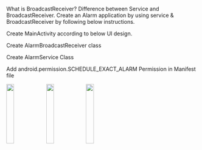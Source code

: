 What is BroadcastReceiver? Difference between Service and BroadcastReceiver. Create an Alarm application by using service & BroadcastReceiver by following below instructions.

Create MainActivity according to below UI design.

Create AlarmBroadcastReceiver class

Create AlarmService Class

Add android.permission.SCHEDULE_EXACT_ALARM Permission in Manifest file

<img src="https://github.com/vedant15708/MAD_practical8_21012011059/assets/98215447/807e7d92-0d2f-43fd-8208-a7b4be87b336" width=20% height=20%>
<img src="https://github.com/vedant15708/MAD_practical8_21012011059/assets/98215447/a345d61b-f6af-45cb-8736-b04b8fef3987" width=20% height=20%>
<img src="https://github.com/vedant15708/MAD_practical8_21012011059/assets/98215447/37f8feb2-deb0-467a-9379-960ffe826a27" width=20% height=20%>
